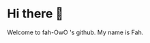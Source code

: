 # Hi there 👋
Welcome to fah-OwO 's github. My name is Fah. <br>
<!--
I'm a Computer engineering student . <br>
Most of my github repositorie is for better experience for gaming or simping. <br>
Let me introduce some of my repositories

### [Ghost's dream (game)](https://github.com/fah-OwO/Ghost-s-dream)
game with 3D perspective but create from 2d Image by resizing and relocating. path of Program Methodology class. playable at itch.io
### [fast translator](https://github.com/fah-OwO/realtime-auto-translate-using-clipboard)
ctrl+c your selected sentence/word to translate it.
### [mouse 4 clicker](https://github.com/fah-OwO/mouse4_clicker)
spammed click. using mouse button 4/5 (side mouse button) for controling clicker. 
### [youtube live translate chat collector](https://github.com/fah-OwO/youtube-live-translate-chat-collector)
collect chat with something like [EN] or (en) and show on screen.
### [screen zoomer](https://github.com/fah-OwO/Screen-zoomer-using-python-with-adjustable)
java with screen zoomer with 2ms delay. another version of python is zoom adjustable.
<!--
**fah-OwO/fah-OwO** is a ✨ _special_ ✨ repository because its `README.md` (this file) appears on your GitHub profile.

Here are some ideas to get you started:

- 🔭 I’m currently working on ...
- 🌱 I’m currently learning ...
- 👯 I’m looking to collaborate on ...
- 🤔 I’m looking for help with ...
- 💬 Ask me about ...
- 📫 How to reach me: ...
- 😄 Pronouns: ...
- ⚡ Fun fact: ...
-->
